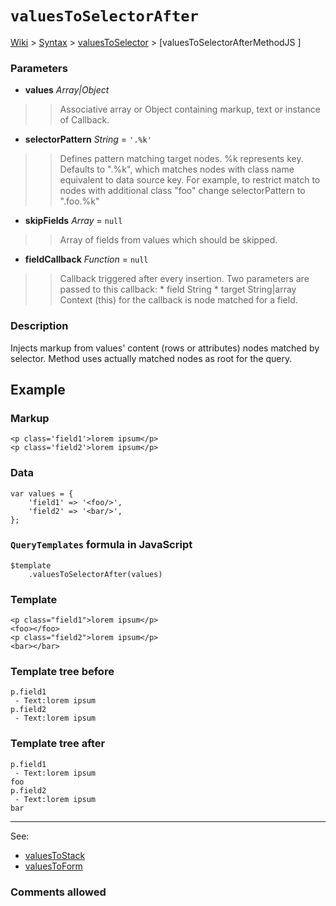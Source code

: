 # `valuesToSelectorAfter` #
[Wiki](http://code.google.com/p/querytemplates/w/list) > [Syntax](Syntax.md) > [valuesToSelector](valuesToSelectorSyntax.md) > [valuesToSelectorAfterMethodJS ]
### Parameters ###
  * **values** _Array|Object_
> > Associative array or Object containing markup, text or instance of Callback.
  * **selectorPattern** _String_ = `'.%k'`
> > Defines pattern matching target nodes. %k represents key.  Defaults to ".%k", which matches nodes with class name equivalent to  data source key.  For example, to restrict match to nodes with additional class "foo" change  selectorPattern to ".foo.%k"
  * **skipFields** _Array_ = `null`
> > Array of fields from values which should be skipped.
  * **fieldCallback** _Function_ = `null`
> > Callback triggered after every insertion. Two parameters are passed to this callback:
      * field String
      * target String|array
> > Context (this) for the callback is node matched for a field.

### Description ###
Injects markup from values' content (rows or attributes)  nodes matched by selector. Method uses actually matched nodes as root for the query.

## Example ##

### Markup ###
```
<p class='field1'>lorem ipsum</p>
<p class='field2'>lorem ipsum</p>
```

### Data ###
```
var values = {
	'field1' => '<foo/>',
	'field2' => '<bar/>',
};
```

### `QueryTemplates` formula in JavaScript ###
```
$template
	.valuesToSelectorAfter(values)
```

### Template ###
```
<p class="field1">lorem ipsum</p>
<foo></foo>
<p class="field2">lorem ipsum</p>
<bar></bar>
```

### Template tree before ###
```
p.field1
 - Text:lorem ipsum
p.field2
 - Text:lorem ipsum
```

### Template tree after ###
```
p.field1
 - Text:lorem ipsum
foo
p.field2
 - Text:lorem ipsum
bar
```


---

See:
  * [valuesToStack](valuesToStackMethodJS.md)
  * [valuesToForm](valuesToFormMethodJS.md)

### Comments allowed ###